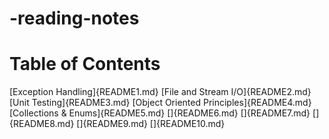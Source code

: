 # -reading-notes

# Table of Contents
 [Exception Handling]{README1.md}
 [File and Stream I/O]{README2.md}
 [Unit Testing]{README3.md}
 [Object Oriented Principles]{README4.md}
 [Collections & Enums]{README5.md}
 []{README6.md}
 []{README7.md}
 []{README8.md}
 []{README9.md}
 []{README10.md}
